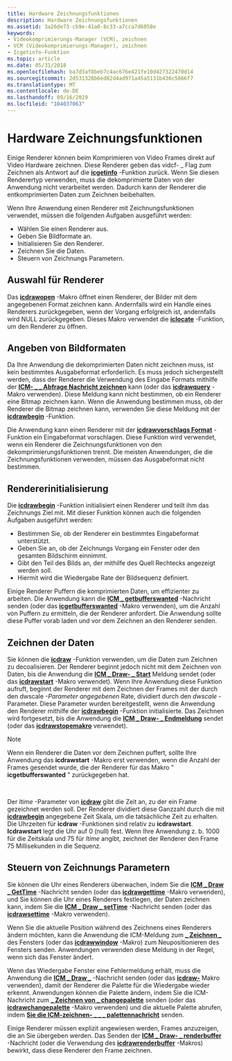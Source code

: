 ```yaml
---
title: Hardware Zeichnungsfunktionen
description: Hardware Zeichnungsfunktionen
ms.assetid: 3a26de73-cb9e-41a0-8c33-a7cca7d6058e
keywords:
- Videokomprimierungs-Manager (VCM), zeichnen
- VCM (Videokomprimierungs-Manager), zeichnen
- Icgetinfo-Funktion
ms.topic: article
ms.date: 05/31/2018
ms.openlocfilehash: ba7d3af8beb7c4ac676e421fe10d427322470d14
ms.sourcegitcommit: 2d531328b6ed82d4ad971a45a5131b430c5866f7
ms.translationtype: MT
ms.contentlocale: de-DE
ms.lasthandoff: 09/16/2019
ms.locfileid: "104037063"
---
```

# <a name="hardware-drawing-capabilities"></a>Hardware Zeichnungsfunktionen

Einige Renderer können beim Komprimieren von Video Frames direkt auf Video Hardware zeichnen. Diese Renderer geben das vidcf- \_ Flag zum Zeichnen als Antwort auf die [**icgetinfo**](/windows/desktop/api/Vfw/nf-vfw-icgetinfo) -Funktion zurück. Wenn Sie diesen Renderertyp verwenden, muss die dekomprimierte Daten von der Anwendung nicht verarbeitet werden. Dadurch kann der Renderer die entkomprimierten Daten zum Zeichnen beibehalten.

Wenn Ihre Anwendung einen Renderer mit Zeichnungsfunktionen verwendet, müssen die folgenden Aufgaben ausgeführt werden:

-   Wählen Sie einen Renderer aus.
-   Geben Sie Bildformate an.
-   Initialisieren Sie den Renderer.
-   Zeichnen Sie die Daten.
-   Steuern von Zeichnungs Parametern.

## <a name="renderer-selection"></a>Auswahl für Renderer

Das [**icdrawopen**](/windows/desktop/api/Vfw/nf-vfw-icdrawopen) -Makro öffnet einen Renderer, der Bilder mit dem angegebenen Format zeichnen kann. Andernfalls wird ein Handle eines Renderers zurückgegeben, wenn der Vorgang erfolgreich ist, andernfalls wird NULL zurückgegeben. Dieses Makro verwendet die [**iclocate**](/windows/desktop/api/Vfw/nf-vfw-iclocate) -Funktion, um den Renderer zu öffnen.

## <a name="specifying-image-formats"></a>Angeben von Bildformaten

Da Ihre Anwendung die dekomprimierten Daten nicht zeichnen muss, ist kein bestimmtes Ausgabeformat erforderlich. Es muss jedoch sichergestellt werden, dass der Renderer die Verwendung des Eingabe Formats mithilfe der [**ICM- \_ \_ Abfrage Nachricht zeichnen**](icm-draw-query.md) kann (oder das [**icdrawquery**](/windows/desktop/api/Vfw/nf-vfw-icdrawquery) -Makro verwenden). Diese Meldung kann nicht bestimmen, ob ein Renderer eine Bitmap zeichnen kann. Wenn die Anwendung bestimmen muss, ob der Renderer die Bitmap zeichnen kann, verwenden Sie diese Meldung mit der [**icdrawbegin**](/windows/desktop/api/Vfw/nf-vfw-icdrawbegin) -Funktion.

Die Anwendung kann einen Renderer mit der [**icdrawvorschlags Format**](/windows/desktop/api/Vfw/nf-vfw-icdrawsuggestformat) -Funktion ein Eingabeformat vorschlagen. Diese Funktion wird verwendet, wenn ein Renderer die Zeichnungsfunktionen von den dekomprimierungsfunktionen trennt. Die meisten Anwendungen, die die Zeichnungsfunktionen verwenden, müssen das Ausgabeformat nicht bestimmen.

## <a name="renderer-initialization"></a>Rendererinitialisierung

Die [**icdrawbegin**](/windows/desktop/api/Vfw/nf-vfw-icdrawbegin) -Funktion initialisiert einen Renderer und teilt ihm das Zeichnungs Ziel mit. Mit dieser Funktion können auch die folgenden Aufgaben ausgeführt werden:

-   Bestimmen Sie, ob der Renderer ein bestimmtes Eingabeformat unterstützt.
-   Geben Sie an, ob der Zeichnungs Vorgang ein Fenster oder den gesamten Bildschirm einnimmt.
-   Gibt den Teil des Bilds an, der mithilfe des Quell Rechtecks angezeigt werden soll.
-   Hiermit wird die Wiedergabe Rate der Bildsequenz definiert.

Einige Renderer Puffern die komprimierten Daten, um effizienter zu arbeiten. Die Anwendung kann die [**ICM \_ getbufferswanted**](icm-getbufferswanted.md) -Nachricht senden (oder das [**icgetbufferswanted**](/windows/desktop/api/Vfw/nf-vfw-icgetbufferswanted) -Makro verwenden), um die Anzahl von Puffern zu ermitteln, die der Renderer anfordert. Die Anwendung sollte diese Puffer vorab laden und vor dem Zeichnen an den Renderer senden.

## <a name="drawing-the-data"></a>Zeichnen der Daten

Sie können die [**icdraw**](/windows/desktop/api/Vfw/nf-vfw-icdraw) -Funktion verwenden, um die Daten zum Zeichnen zu decoalisieren. Der Renderer beginnt jedoch nicht mit dem Zeichnen von Daten, bis die Anwendung die [**ICM \_ Draw- \_ Start**](icm-draw-start.md) Meldung sendet (oder das [**icdrawstart**](/windows/desktop/api/Vfw/nf-vfw-icdrawstart) -Makro verwendet). Wenn Ihre Anwendung diese Funktion aufruft, beginnt der Renderer mit dem Zeichnen der Frames mit der durch den dwscale *-Parameter angegebenen* Rate, dividiert durch den *dwscale* -Parameter. Diese Parameter wurden bereitgestellt, wenn die Anwendung den Renderer mithilfe der [**icdrawbegin**](/windows/desktop/api/Vfw/nf-vfw-icdrawbegin) -Funktion initialisierte. Das Zeichnen wird fortgesetzt, bis die Anwendung die [**ICM \_ Draw- \_ Endmeldung**](icm-draw-stop.md) sendet (oder das [**icdrawstopemakro**](/windows/desktop/api/Vfw/nf-vfw-icdrawstop) verwendet).

> [!Note]  
> Wenn ein Renderer die Daten vor dem Zeichnen puffert, sollte Ihre Anwendung das **icdrawstart** -Makro erst verwenden, wenn die Anzahl der Frames gesendet wurde, die der Renderer für das Makro " **icgetbufferswanted** " zurückgegeben hat.

 

Der *ltime* -Parameter von [**icdraw**](/windows/desktop/api/Vfw/nf-vfw-icdraw) gibt die Zeit an, zu der ein Frame gezeichnet werden soll. Der Renderer dividiert diese Ganzzahl durch die mit [**icdrawbegin**](/windows/desktop/api/Vfw/nf-vfw-icdrawbegin) angegebene Zeit Skala, um die tatsächliche Zeit zu erhalten. Die Uhrzeiten für **icdraw** -Funktionen sind relativ zu **icdrawstart**. **Icdrawstart** legt die Uhr auf 0 (null) fest. Wenn Ihre Anwendung z. b. 1000 für die Zeitskala und 75 für *ltime* angibt, zeichnet der Renderer den Frame 75 Millisekunden in die Sequenz.

## <a name="controlling-drawing-parameters"></a>Steuern von Zeichnungs Parametern

Sie können die Uhr eines Renderers überwachen, indem Sie die [**ICM \_ Draw \_ GetTime**](icm-draw-gettime.md) -Nachricht senden (oder das [**icdrawgettime**](/windows/desktop/api/Vfw/nf-vfw-icdrawgettime) -Makro verwenden), und Sie können die Uhr eines Renderers festlegen, der Daten zeichnen kann, indem Sie die [**ICM \_ Draw \_ setTime**](icm-draw-settime.md) -Nachricht senden (oder das [**icdrawsettime**](/windows/desktop/api/Vfw/nf-vfw-icdrawsettime) -Makro verwenden).

Wenn Sie die aktuelle Position während des Zeichnens eines Renderers ändern möchten, kann die Anwendung die ICM-Meldung zum [**\_ Zeichnen \_**](icm-draw-window.md) des Fensters (oder das [**icdrawwindow**](/windows/desktop/api/Vfw/nf-vfw-icdrawwindow) -Makro) zum Neupositionieren des Fensters senden. Anwendungen verwenden diese Meldung in der Regel, wenn sich das Fenster ändert.

Wenn das Wiedergabe Fenster eine Fehlermeldung erhält, muss die Anwendung die [**ICM \_ Draw \_**](icm-draw-realize.md) -Nachricht senden (oder das [**icdraw-**](/windows/desktop/api/Vfw/nf-vfw-icdrawrealize) Makro verwenden), damit der Renderer die Palette für die Wiedergabe wieder erkennt. Anwendungen können die Palette ändern, indem Sie die ICM-Nachricht zum [**\_ Zeichnen von \_ changepalette**](icm-draw-changepalette.md) senden (oder das [**icdrawchangepalette**](/windows/desktop/api/Vfw/nf-vfw-icdrawchangepalette) -Makro verwenden) und die aktuelle Palette abrufen, indem [**Sie die ICM-zeichnen- \_ \_ \_ palettennachricht**](icm-draw-get-palette.md) senden.

Einige Renderer müssen explizit angewiesen werden, Frames anzuzeigen, die an Sie übergeben werden. Das Senden der [**ICM \_ Draw- \_ renderbuffer**](icm-draw-renderbuffer.md) -Nachricht (oder die Verwendung des [**icdrawrenderbuffer**](/windows/desktop/api/Vfw/nf-vfw-icdrawrenderbuffer) -Makros) bewirkt, dass diese Renderer den Frame zeichnen.

 

 




